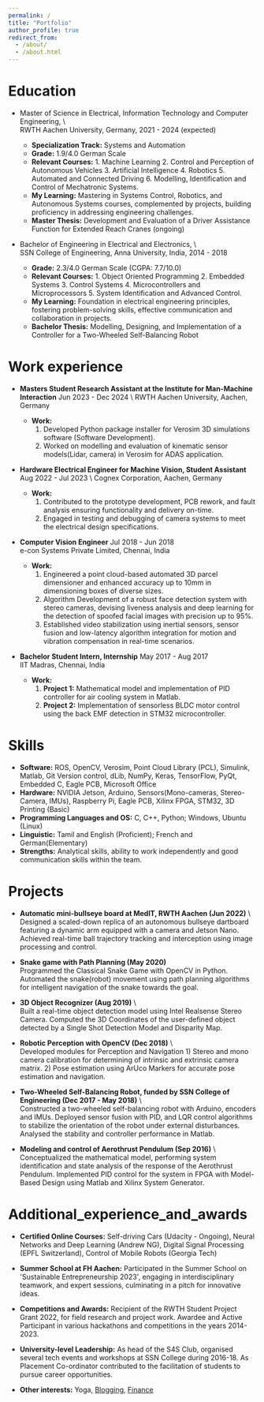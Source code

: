 ```yaml
---
permalink: /
title: "Portfolio"
author_profile: true
redirect_from: 
  - /about/
  - /about.html
---
```



Education
======
* Master of Science in Electrical, Information Technology and Computer Engineering, \			
RWTH Aachen University, Germany, 2021 - 2024 (expected)
  * **Specialization Track:** Systems and Automation 
  * **Grade:** 1.9/4.0 German Scale
  * **Relevant Courses:** 1. Machine Learning 2. Control and Perception of Autonomous Vehicles 3. Artificial Intelligence 4. Robotics 5. Automated and Connected Driving 6. Modelling, Identification and Control of Mechatronic Systems.
  * **My Learning:** Mastering in Systems Control, Robotics, and Autonomous Systems courses, complemented by projects, building proficiency in addressing engineering challenges.
  * **Master Thesis:** Development and Evaluation of a Driver Assistance Function for Extended Reach Cranes (ongoing)


* Bachelor of Engineering in Electrical and Electronics, \			
SSN College of Engineering, Anna University, India, 2014 - 2018
  * **Grade:** 2.3/4.0 German Scale (CGPA: 7.7/10.0)  
  * **Relevant Courses:** 1. Object Oriented Programming 2. Embedded Systems 3. Control Systems 4. Microcontrollers and Microprocessors 5. System Identification and Advanced Control.
  * **My Learning:** Foundation in electrical engineering principles, fostering problem-solving skills, effective communication and collaboration in projects. 
  * **Bachelor Thesis:** Modelling, Designing, and Implementation of a Controller for a Two-Wheeled Self-Balancing Robot


Work experience
======
* **Masters Student Research Assistant at the Institute for Man-Machine Interaction** Jun 2023 - Dec 2024 \ 
RWTH Aachen University, Aachen, Germany 
  * **Work:** 
    1. Developed Python package installer for Verosim 3D simulations software (Software Development). 
    2. Worked on modelling and evaluation of kinematic sensor models(Lidar, camera) in Verosim for ADAS application. 

* **Hardware Electrical Engineer for Machine Vision, Student Assistant** Aug 2022 - Jul 2023 \ 
Cognex Corporation, Aachen, Germany 
  * **Work:** 
    1. Contributed to the prototype development, PCB rework, and fault analysis ensuring functionality and delivery on-time. 
    2. Engaged in testing and debugging of camera systems to meet the electrical design specifications.  

* **Computer Vision Engineer** Jul 2018 - Jun 2018  \
e-con Systems Private Limited, Chennai, India
  * **Work:** 
    1. Engineered a point cloud-based automated 3D parcel dimensioner and enhanced accuracy up to 10mm in dimensioning boxes of diverse sizes. 
    2. Algorithm Development of a robust face detection system with stereo cameras, devising liveness analysis and deep learning for the detection of spoofed facial images with precision up to 95%.
    3. Established video stabilization using inertial sensors, sensor fusion and low-latency algorithm integration for motion and vibration compensation in real-time scenarios.

* **Bachelor Student Intern, Internship** May 2017 - Aug 2017  \
IIT Madras, Chennai, India
  * **Work:** 
     1. **Project 1:** Mathematical model and implementation of PID controller for air cooling system in Matlab.
     2. **Project 2:** Implementation of sensorless BLDC motor control using the back EMF detection in STM32 microcontroller.


Skills
======
* **Software:** ROS, OpenCV, Verosim, Point Cloud Library (PCL), Simulink, Matlab, Git Version control, dLib, NumPy, Keras, TensorFlow, PyQt, Embedded C, Eagle PCB, Microsoft Office 
* **Hardware:** NVIDIA Jetson, Arduino, Sensors(Mono-cameras, Stereo-Camera, IMUs), Raspberry Pi, Eagle PCB, Xilinx FPGA, STM32, 3D Printing (Basic)
* **Programming Languages and OS:** C, C++, Python; Windows, Ubuntu (Linux) 
* **Linguistic:** Tamil and English (Proficient); French and German(Elementary)
* **Strengths:** Analytical skills, ability to work independently and good communication skills within the team. 


Projects
======
* **Automatic mini-bullseye board at MedIT, RWTH Aachen    (Jun 2022)** \			
Designed a scaled-down replica of an autonomous bullseye dartboard featuring a dynamic arm equipped with a camera and Jetson Nano. Achieved real-time ball trajectory tracking and interception using image processing and control. 

* **Snake game with Path Planning    (May 2020)**  \
Programmed the Classical Snake Game with OpenCV in Python. Automated the snake(robot) movement using path planning algorithms for intelligent navigation of the snake towards the goal. 

* **3D Object Recognizer    (Aug 2019)**	\	
Built a real-time object detection model using Intel Realsense Stereo Camera. Computed the 3D Coordinates of the user-defined object detected by a Single Shot Detection Model and Disparity Map. 

* **Robotic Perception with OpenCV    (Dec 2018)**  \		
Developed modules for Perception and Navigation 1) Stereo and mono camera calibration for determining of intrinsic and extrinsic camera matrix. 2) Pose estimation using ArUco Markers for accurate pose estimation and navigation. 

* **Two-Wheeled Self-Balancing Robot, funded by SSN College of Engineering    (Dec 2017 - May 2018)**  \		  
Constructed a two-wheeled self-balancing robot with Arduino, encoders and IMUs. Deployed sensor fusion with PID, and LQR control algorithms to stabilize the orientation of the robot under external disturbances. Analysed the stability and controller performance in Matlab.  
        
* **Modeling and control of Aerothrust Pendulum    (Sep 2016)**	 \ 
Conceptualized the mathematical model, performing system identification and state analysis of the response of the Aerothrust Pendulum. Implemented PID control for the system in FPGA with Model-Based Design using Matlab and Xilinx System Generator. 


Additional_experience_and_awards
======
* **Certified Online Courses:** 
Self-driving Cars (Udacity - Ongoing), Neural Networks and Deep Learning (Andrew NG), Digital Signal Processing (EPFL Switzerland), Control of Mobile Robots (Georgia Tech) 

* **Summer School at FH Aachen:**
Participated in the Summer School on 'Sustainable Entrepreneurship 2023', engaging in interdisciplinary teamwork, and expert sessions, culminating in a pitch for innovative ideas.

* **Competitions and Awards:**
Recipient of the RWTH Student Project Grant 2022, for field research and project work. Awardee and Active Participant in various hackathons and competitions in the years 2014-2023.     

* **University-level Leadership:**
As head of the S4S Club, organised several tech events and workshops at SSN College during 2016-18. As Placement Co-ordinator contributed to the facilitation of students to pursue career opportunities.

* **Other interests:** 
Yoga, [Blogging](https://excerptoflife.wordpress.com/), [Finance](https://www.instagram.com/financememers/) 
  



